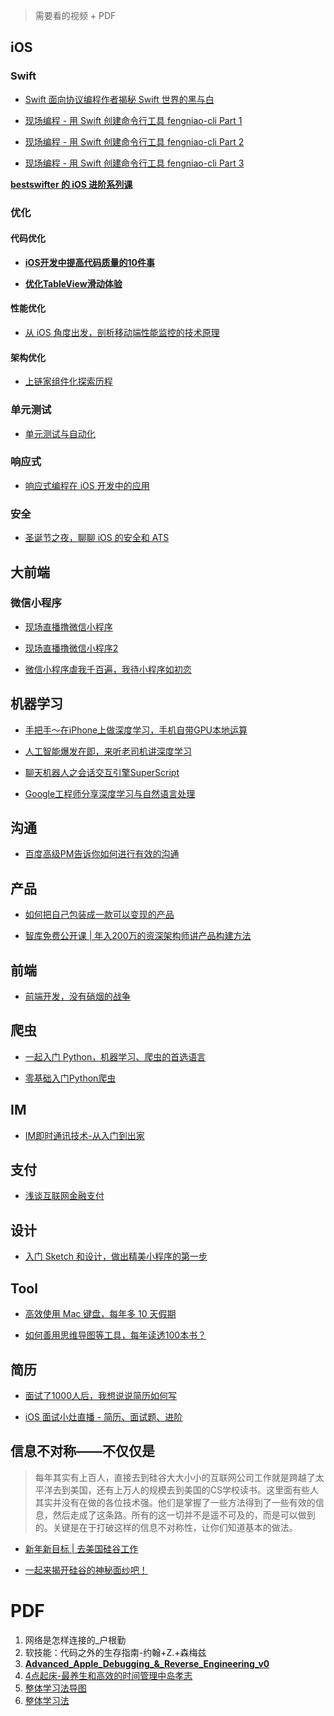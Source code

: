 
> 需要看的视频 + PDF 

## iOS

### Swift

* [Swift 面向协议编程作者揭秘 Swift 世界的黑与白](http://m.quzhiboapp.com/#!/intro/253)

* [现场编程 - 用 Swift 创建命令行工具 fengniao-cli Part 1](http://m.quzhiboapp.com/#!/intro/391)

* [现场编程 - 用 Swift 创建命令行工具 fengniao-cli Part 2](http://m.quzhiboapp.com/#!/intro/401)

* [现场编程 - 用 Swift 创建命令行工具 fengniao-cli Part 3](http://m.quzhiboapp.com/#!/intro/409)

**[bestswifter 的 iOS 进阶系列课](http://m.quzhiboapp.com/?sessionToken=GWUol3EHFuQPyc3AUZdvUqmGIZDK6tTD&liveId=515#!/live/515)**

### 优化

####  代码优化

* **[iOS开发中提高代码质量的10件事](http://m.quzhiboapp.com/#!/intro/134)**

* **[优化TableView滑动体验](http://m.quzhiboapp.com/#!/intro/173)**


#### 性能优化

* [从 iOS 角度出发，剖析移动端性能监控的技术原理](http://m.quzhiboapp.com/#!/intro/392)

#### 架构优化

* [上链家组件化探索历程](http://m.quzhiboapp.com/#!/intro/407)

### 单元测试

* [单元测试与自动化](http://m.quzhiboapp.com/#!/intro/214)

### 响应式

* [响应式编程在 iOS 开发中的应用](http://m.quzhiboapp.com/#!/intro/204)

### 安全

* [圣诞节之夜，聊聊 iOS 的安全和 ATS](http://m.quzhiboapp.com/#!/intro/252)

## 大前端

### 微信小程序

* [现场直播撸微信小程序](http://m.quzhiboapp.com/#!/intro/239)

* [现场直播撸微信小程序2](http://m.quzhiboapp.com/#!/intro/295)

* [微信小程序虐我千百遍，我待小程序如初恋](http://m.quzhiboapp.com/#!/intro/281)


## 机器学习

* [手把手～在iPhone上做深度学习，手机自带GPU本地运算](http://m.quzhiboapp.com/#!/intro/420)

* [人工智能爆发在即，来听老司机讲深度学习](http://m.quzhiboapp.com/#!/intro/310)

* [聊天机器人之会话交互引擎SuperScript](http://m.quzhiboapp.com/#!/intro/446)

* [Google工程师分享深度学习与自然语言处理](http://m.quzhiboapp.com/#!/intro/453)

## 沟通

* [百度高级PM告诉你如何进行有效的沟通](http://m.quzhiboapp.com/#!/intro/483)

## 产品

* [如何把自己包装成一款可以变现的产品](http://m.quzhiboapp.com/#!/intro/443)

* [智库免费公开课 | 年入200万的资深架构师讲产品构建方法](http://m.quzhiboapp.com/#!/intro/255)

## 前端

* [前端开发，没有硝烟的战争](http://m.quzhiboapp.com/#!/intro/427)

## 爬虫

* [一起入门 Python，机器学习、爬虫的首选语言](http://m.quzhiboapp.com/#!/intro/413)

* [零基础入门Python爬虫](http://m.quzhiboapp.com/#!/intro/522)

## IM

* [IM即时通讯技术-从入门到出家](http://m.quzhiboapp.com/#!/intro/25)

## 支付

* [浅谈互联网金融支付](http://m.quzhiboapp.com/#!/intro/399)

## 设计

* [入门 Sketch 和设计，做出精美小程序的第一步](http://m.quzhiboapp.com/#!/intro/289)

## Tool

* [高效使用 Mac 键盘，每年多 10 天假期](http://m.quzhiboapp.com/#!/intro/193)

* [如何善用思维导图等工具，每年读透100本书？](http://m.quzhiboapp.com/#!/intro/125)

## 简历

* [面试了1000人后，我想说说简历如何写](http://m.quzhiboapp.com/#!/intro/80)

* [iOS 面试小灶直播 - 简历、面试题、进阶](http://m.quzhiboapp.com/#!/intro/115)

## 信息不对称——不仅仅是

> 每年其实有上百人，直接去到硅谷大大小小的互联网公司工作就是跨越了太平洋去到美国，还有上万人的规模去到美国的CS学校读书。这里面有些人其实并没有在做的各位技术强。他们是掌握了一些方法得到了一些有效的信息，然后走成了这条路。所有的这一切并不是遥不可及的，而是可以做到的。关键是在于打破这样的信息不对称性，让你们知道基本的做法。

* [新年新目标 | 去美国硅谷工作](http://m.quzhiboapp.com/#!/intro/291)

* [一起来揭开硅谷的神秘面纱吧！](http://m.quzhiboapp.com/#!/intro/102)



# PDF

1. 网络是怎样连接的_户根勤
2. 软技能：代码之外的生存指南-约翰+Z.+森梅兹
3. [**Advanced_Apple_Debugging_&_Reverse_Engineering_v0**](https://www.raywenderlich.com/161106/introducing-advanced-apple-debugging-reverse-engineering)
4. [4点起床-最养生和高效的时间管理中岛孝志]()
7. [整体学习法导图](https://zhuanlan.zhihu.com/p/22693867)
8. [整体学习法](http://www.jianshu.com/p/9a5f27173424)



